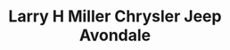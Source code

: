 ---
title: "Larry H Miller Chrysler Jeep Avondale"
url: /avondale/larry-h-miller-chrysler-jeep-avondale/
shop: car
---